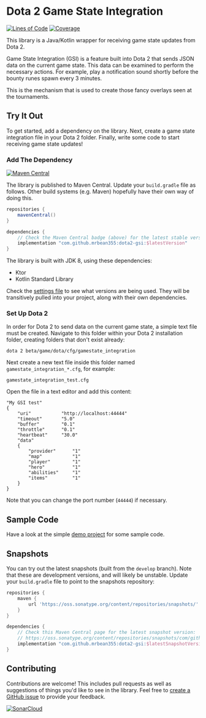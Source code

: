 # Dota 2 Game State Integration

[![Lines of Code](https://sonarcloud.io/api/project_badges/measure?project=MrBean355_dota2-gsi&metric=ncloc)](https://sonarcloud.io/summary/new_code?id=MrBean355_dota2-gsi)
[![Coverage](https://sonarcloud.io/api/project_badges/measure?project=MrBean355_dota2-gsi&metric=coverage)](https://sonarcloud.io/summary/new_code?id=MrBean355_dota2-gsi)

This library is a Java/Kotlin wrapper for receiving game state updates from Dota 2.

Game State Integration (GSI) is a feature built into Dota 2 that sends JSON data on the current game state. This data
can be examined to perform the necessary actions. For example, play a notification sound shortly before the bounty runes
spawn every 3 minutes.

This is the mechanism that is used to create those fancy overlays seen at the tournaments.

## Try It Out

To get started, add a dependency on the library. Next, create a game state integration file in your Dota 2 folder.
Finally, write some code to start receiving game state updates!

### Add The Dependency

[![Maven Central](https://maven-badges.herokuapp.com/maven-central/com.github.mrbean355/dota2-gsi/badge.png)](https://search.maven.org/artifact/com.github.mrbean355/dota2-gsi)

The library is published to Maven Central. Update your `build.gradle` file as follows. Other build systems (e.g. Maven)
hopefully have their own way of doing this.

```groovy
repositories {
    mavenCentral()
}

dependencies {
    // Check the Maven Central badge (above) for the latest stable version. 
    implementation "com.github.mrbean355:dota2-gsi:$latestVersion"
}
```

The library is built with JDK 8, using these dependencies:

- Ktor
- Kotlin Standard Library

Check the [settings file](settings.gradle.kts) to see what versions are being used. They will be transitively pulled
into your project, along with their own dependencies.

### Set Up Dota 2

In order for Dota 2 to send data on the current game state, a simple text file must be created. Navigate to this folder
within your Dota 2 installation folder, creating folders that don't exist already:

```
dota 2 beta/game/dota/cfg/gamestate_integration
```

Next create a new text file inside this folder named `gamestate_integration_*.cfg`, for example:

```
gamestate_integration_test.cfg
```

Open the file in a text editor and add this content:

```
"My GSI test"
{
    "uri"           "http://localhost:44444"
    "timeout"       "5.0"
    "buffer"        "0.1"
    "throttle"      "0.1"
    "heartbeat"     "30.0"
    "data"
    {
        "provider"      "1"
        "map"           "1"
        "player"        "1"
        "hero"          "1"
        "abilities"     "1"
        "items"         "1"
    }
}
```

Note that you can change the port number (`44444`) if necessary.

## Sample Code

Have a look at the simple [demo project](demo/src/main/kotlin/Main.kt) for some sample code.

## Snapshots

You can try out the latest snapshots (built from the `develop` branch). Note that these are development versions, and
will likely be unstable. Update your `build.gradle` file to point to the snapshots repository:

```groovy
repositories {
    maven {
        url 'https://oss.sonatype.org/content/repositories/snapshots/'
    }
}

dependencies {
    // Check this Maven Central page for the latest snapshot version:
    // https://oss.sonatype.org/content/repositories/snapshots/com/github/mrbean355/dota2-gsi/
    implementation "com.github.mrbean355:dota2-gsi:$latestSnapshotVersion"
}
```

## Contributing

Contributions are welcome! This includes pull requests as well as suggestions of things you'd like to see in the
library. Feel free to [create a GitHub issue](https://github.com/MrBean355/dota2-gsi/issues) to provide your feedback.

[![SonarCloud](https://sonarcloud.io/images/project_badges/sonarcloud-white.svg)](https://sonarcloud.io/summary/new_code?id=MrBean355_dota2-gsi)